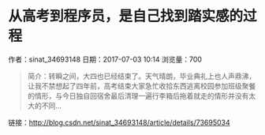 # 从高考到程序员，是自己找到踏实感的过程
作者：sinat_34693148
日期：2017-07-03 10:14
浏览量：700
> 简介：转瞬之间，大四也已经结束了。天气晴朗，毕业典礼上也人声鼎沸，让我不禁想起了四年前，高考结束大家急忙收拾东西逃离校园参加班级聚餐的情形，与今日独自回宿舍最后清理一遍行李箱后拖着就走的情形并没有太大的不同...

 链接：http://blog.csdn.net/sinat_34693148/article/details/73695034
